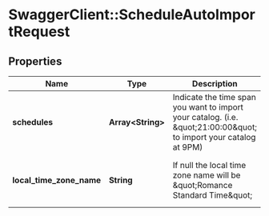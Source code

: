 # SwaggerClient::ScheduleAutoImportRequest

## Properties
Name | Type | Description | Notes
------------ | ------------- | ------------- | -------------
**schedules** | **Array&lt;String&gt;** | Indicate the time span you want to import your catalog. (i.e. \&quot;21:00:00\&quot; to import your catalog at 9PM) | 
**local_time_zone_name** | **String** | If null the local time zone name will be \&quot;Romance Standard Time\&quot; | [optional] [default to &quot;Romance Standard Time&quot;]


